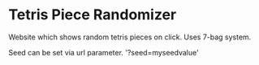 # Tetris Piece Randomizer
Website which shows random tetris pieces on click. Uses 7-bag system.

Seed can be set via url parameter. '?seed=myseedvalue'
